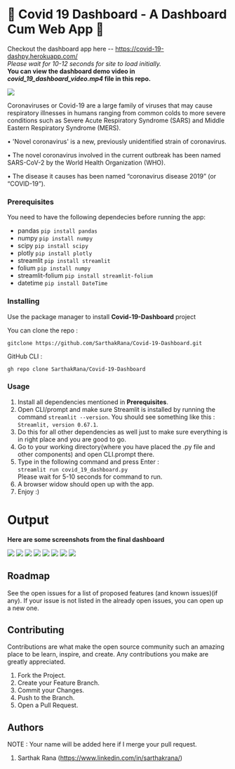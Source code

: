 # 🦠 Covid 19 Dashboard - A Dashboard Cum Web App 🦠

Checkout the dashboard app here -- https://covid-19-dashpy.herokuapp.com/
<br>
*Please wait for 10-12 seconds for site to load initially.*
<br>
**You can view the dashboard demo video in _covid_19_dashboard_video.mp4_ file in this repo.**

![](https://www.apta.com/wp-content/uploads/home-banner-1.jpg)

Coronaviruses or Covid-19 are a large family of viruses that may cause respiratory illnesses in humans ranging from common colds to more severe conditions such as Severe Acute Respiratory Syndrome (SARS) and Middle Eastern Respiratory Syndrome (MERS).

• 'Novel coronavirus' is a new, previously unidentified strain of coronavirus.

• The novel coronavirus involved in the current outbreak has been named SARS-CoV-2 by the World Health Organization (WHO).

• The disease it causes has been named “coronavirus disease 2019” (or “COVID-19”).

### Prerequisites

You need to have the following dependecies before running the app:

- pandas `pip install pandas`
- numpy `pip install numpy`
- scipy `pip install scipy`
- plotly `pip install plotly`
- streamlit `pip install streamlit`
- folium `pip install numpy`
- streamlit-folium `pip install streamlit-folium`
- datetime `pip install DateTime`

### Installing

Use the package manager to install __Covid-19-Dashboard__ project

You can clone the repo :
```
gitclone https://github.com/SarthakRana/Covid-19-Dashboard.git
```

GitHub CLI :
```
gh repo clone SarthakRana/Covid-19-Dashboard
```

### Usage

1. Install all dependencies mentioned in __Prerequisites__.
2. Open CLI/prompt and make sure Streamlit is installed by running the command `streamlit --version`. You should see something like this : `Streamlit, version 0.67.1`.
3. Do this for all other dependencies as well just to make sure everything is in right place and you are good to go.
4. Go to your working directory(where you have placed the .py file and other components) and open CLI.prompt there.
5. Type in the following command and press Enter :<br>
   `streamlit run covid_19_dashboard.py`<br>
   Please wait for 5-10 seconds for command to run.
6. A browser widow should open up with  the app.
7. Enjoy :)

# Output

__Here are some screenshots from the final dashboard__

![](https://github.com/SarthakRana/Covid-19-Dashboard/blob/main/Screenshots/rsz_1screenshot_59.png)
![](https://github.com/SarthakRana/Covid-19-Dashboard/blob/main/Screenshots/rsz_1screenshot_66.png)
![](https://github.com/SarthakRana/Covid-19-Dashboard/blob/main/Screenshots/rsz_1screenshot_68.png)
![](https://github.com/SarthakRana/Covid-19-Dashboard/blob/main/Screenshots/rsz_1screenshot_76.png)
![](https://github.com/SarthakRana/Covid-19-Dashboard/blob/main/Screenshots/rsz_2screenshot_61.png)
![](https://github.com/SarthakRana/Covid-19-Dashboard/blob/main/Screenshots/rsz_3screenshot_65.png)
![](https://github.com/SarthakRana/Covid-19-Dashboard/blob/main/Screenshots/rsz_screenshot_72.png)
![](https://github.com/SarthakRana/Covid-19-Dashboard/blob/main/Screenshots/rsz_screenshot_78.png)

## Roadmap

See the open issues for a list of proposed features (and known issues)(if any).
If your issue is not listed in the already open issues, you can open up a new one.

## Contributing

Contributions are what make the open source community such an amazing place to be learn, inspire, and create. Any contributions you make are greatly appreciated.

  1. Fork the Project.
  2. Create your Feature Branch.
  3. Commit your Changes.
  4. Push to the Branch.
  5. Open a Pull Request.

## Authors

NOTE : Your name will be added here if I merge your pull request.

1. Sarthak Rana (https://www.linkedin.com/in/sarthakrana/)
